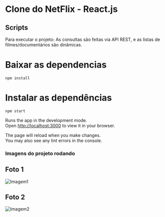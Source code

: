 # Clone do NetFlix - React.js


## Scripts

Para executar o projeto:
As consultas são feitas via API REST, e as listas de filmes/documentários são dinâmicas.

# Baixar as dependencias

`npm install`

# Instalar as dependências

`npm start`


Runs the app in the development mode.\
Open [http://localhost:3000](http://localhost:3000) to view it in your browser.

The page will reload when you make changes.\
You may also see any lint errors in the console.

### Imagens do projeto rodando

## Foto 1

![Imagem1](1.png)

## Foto 2

![Imagem2](2.png)
